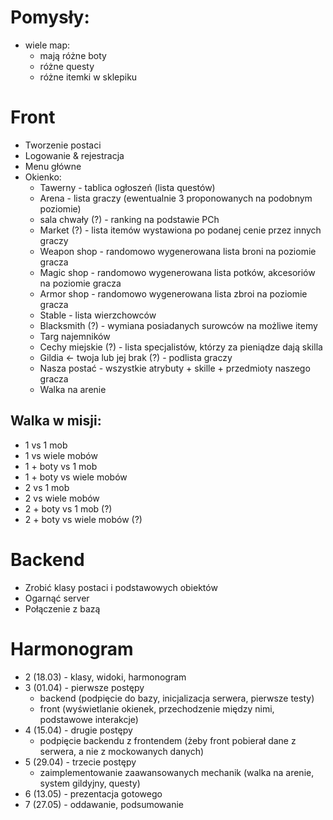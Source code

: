 # Pomysły:
- wiele map:
  - mają różne boty
  - różne questy
  - różne itemki w sklepiku  

# Front
- Tworzenie postaci
- Logowanie & rejestracja
- Menu główne
- Okienko:
  - Tawerny - tablica ogłoszeń (lista questów)
  - Arena - lista graczy (ewentualnie 3 proponowanych na podobnym poziomie)
  - sala chwały (?) - ranking na podstawie PCh
  - Market (?) - lista itemów wystawiona po podanej cenie przez innych graczy
  - Weapon shop - randomowo wygenerowana lista broni na poziomie gracza
  - Magic shop - randomowo wygenerowana lista potków, akcesoriów na poziomie gracza
  - Armor shop - randomowo wygenerowana lista zbroi na poziomie gracza
  - Stable - lista wierzchowców
  - Blacksmith (?) - wymiana posiadanych surowców na możliwe itemy
  - Targ najemników
  - Cechy miejskie (?) - lista specjalistów, którzy za pieniądze dają skilla
  - Gildia <- twoja lub jej brak (?) - podlista graczy
  - Nasza postać - wszystkie atrybuty + skille + przedmioty naszego gracza
  - Walka na arenie
## Walka w misji:
- 1 vs 1 mob
- 1 vs wiele mobów
- 1 + boty vs 1 mob
- 1 + boty vs wiele mobów
- 2 vs 1 mob 
- 2 vs wiele mobów
- 2 + boty vs 1 mob (?)
- 2 + boty vs wiele mobów (?)

# Backend
- Zrobić klasy postaci i podstawowych obiektów
- Ogarnąć server
- Połączenie z bazą

# Harmonogram
- 2 (18.03) - klasy, widoki, harmonogram
- 3 (01.04) - pierwsze postępy
  + backend (podpięcie do bazy, inicjalizacja serwera, pierwsze testy)
  + front (wyświetlanie okienek, przechodzenie między nimi, podstawowe interakcje)
- 4 (15.04) - drugie postępy
  + podpięcie backendu z frontendem (żeby front pobierał dane z serwera, a nie z mockowanych danych)
- 5 (29.04) - trzecie postępy
  + zaimplementowanie zaawansowanych mechanik (walka na arenie, system gildyjny, questy)
- 6 (13.05) - prezentacja gotowego
- 7 (27.05) - oddawanie, podsumowanie
